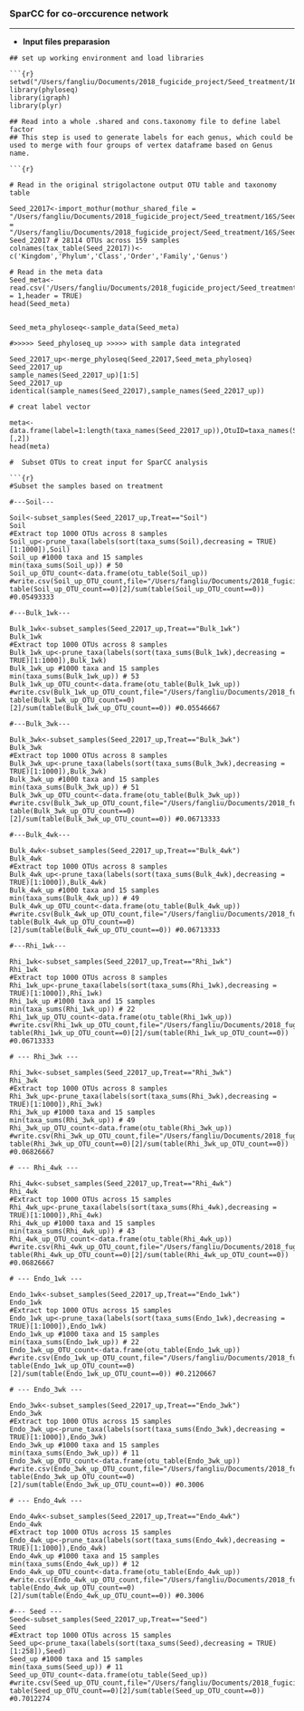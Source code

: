 ### SparCC for co-orccurence network
-----


* **Input files preparasion**

```
## set up working environment and load libraries

```{r}
setwd("/Users/fangliu/Documents/2018_fugicide_project/Seed_treatment/16S/Seed_16S_Community_analysis/SparCC")
library(phyloseq)
library(igraph)
library(plyr)

## Read into a whole .shared and cons.taxonomy file to define label factor 
## This step is used to generate labels for each genus, which could be used to merge with four groups of vertex dataframe based on Genus name.

```{r}

# Read in the original strigolactone output OTU table and taxonomy table

Seed_22017<-import_mothur(mothur_shared_file = "/Users/fangliu/Documents/2018_fugicide_project/Seed_treatment/16S/Seed_16S_Community_analysis/rarefaction_22017/Seed.trim.contigs.good.unique.good.filter.unique.precluster.pick.pick.opti_mcc.0.03.subsample.0.03.pick.shared",mothur_constaxonomy_file = "/Users/fangliu/Documents/2018_fugicide_project/Seed_treatment/16S/Seed_16S_Community_analysis/rarefaction_22017/Seed.trim.contigs.good.unique.good.filter.unique.precluster.pick.pick.opti_mcc.0.03.subsample.0.03.cons.taxonomy")
Seed_22017 # 28114 OTUs across 159 samples
colnames(tax_table(Seed_22017))<-c('Kingdom','Phylum','Class','Order','Family','Genus')

# Read in the meta data
Seed_meta<-read.csv('/Users/fangliu/Documents/2018_fugicide_project/Seed_treatment/16S/Seed_16S_Community_analysis/Seed_meta.csv',row.names = 1,header = TRUE)
head(Seed_meta)


Seed_meta_phyloseq<-sample_data(Seed_meta)

#>>>>> Seed_phyloseq_up >>>>> with sample data integrated

Seed_22017_up<-merge_phyloseq(Seed_22017,Seed_meta_phyloseq)
Seed_22017_up
sample_names(Seed_22017_up)[1:5]
Seed_22017_up
identical(sample_names(Seed_22017),sample_names(Seed_22017_up))

# creat label vector

meta<-data.frame(label=1:length(taxa_names(Seed_22017_up)),OtuID=taxa_names(Seed_22017_up),Phylum=tax_table(Seed_22017_up)[,2])
head(meta)

#  Subset OTUs to creat input for SparCC analysis

```{r}
#Subset the samples based on treatment

#---Soil---

Soil<-subset_samples(Seed_22017_up,Treat=="Soil")
Soil
#Extract top 1000 OTUs across 8 samples
Soil_up<-prune_taxa(labels(sort(taxa_sums(Soil),decreasing = TRUE)[1:1000]),Soil)
Soil_up #1000 taxa and 15 samples
min(taxa_sums(Soil_up)) # 50
Soil_up_OTU_count<-data.frame(otu_table(Soil_up))
#write.csv(Soil_up_OTU_count,file="/Users/fangliu/Documents/2018_fugicide_project/Seed_treatment/16S/Seed_16S_Community_analysis/SparCC/Soil_up_OTU_count.csv")
table(Soil_up_OTU_count==0)[2]/sum(table(Soil_up_OTU_count==0)) #0.05493333

#---Bulk_1wk---

Bulk_1wk<-subset_samples(Seed_22017_up,Treat=="Bulk_1wk")
Bulk_1wk
#Extract top 1000 OTUs across 8 samples
Bulk_1wk_up<-prune_taxa(labels(sort(taxa_sums(Bulk_1wk),decreasing = TRUE)[1:1000]),Bulk_1wk)
Bulk_1wk_up #1000 taxa and 15 samples
min(taxa_sums(Bulk_1wk_up)) # 53
Bulk_1wk_up_OTU_count<-data.frame(otu_table(Bulk_1wk_up))
#write.csv(Bulk_1wk_up_OTU_count,file="/Users/fangliu/Documents/2018_fugicide_project/Seed_treatment/16S/Seed_16S_Community_analysis/SparCC/Bulk_1wk_up_OTU_count.csv")
table(Bulk_1wk_up_OTU_count==0)[2]/sum(table(Bulk_1wk_up_OTU_count==0)) #0.05546667

#---Bulk_3wk---

Bulk_3wk<-subset_samples(Seed_22017_up,Treat=="Bulk_3wk")
Bulk_3wk
#Extract top 1000 OTUs across 8 samples
Bulk_3wk_up<-prune_taxa(labels(sort(taxa_sums(Bulk_3wk),decreasing = TRUE)[1:1000]),Bulk_3wk)
Bulk_3wk_up #1000 taxa and 15 samples
min(taxa_sums(Bulk_3wk_up)) # 51
Bulk_3wk_up_OTU_count<-data.frame(otu_table(Bulk_3wk_up))
#write.csv(Bulk_3wk_up_OTU_count,file="/Users/fangliu/Documents/2018_fugicide_project/Seed_treatment/16S/Seed_16S_Community_analysis/SparCC/Bulk_3wk_up_OTU_count.csv")
table(Bulk_3wk_up_OTU_count==0)[2]/sum(table(Bulk_3wk_up_OTU_count==0)) #0.06713333

#---Bulk_4wk---

Bulk_4wk<-subset_samples(Seed_22017_up,Treat=="Bulk_4wk")
Bulk_4wk
#Extract top 1000 OTUs across 8 samples
Bulk_4wk_up<-prune_taxa(labels(sort(taxa_sums(Bulk_4wk),decreasing = TRUE)[1:1000]),Bulk_4wk)
Bulk_4wk_up #1000 taxa and 15 samples
min(taxa_sums(Bulk_4wk_up)) # 49
Bulk_4wk_up_OTU_count<-data.frame(otu_table(Bulk_4wk_up))
#write.csv(Bulk_4wk_up_OTU_count,file="/Users/fangliu/Documents/2018_fugicide_project/Seed_treatment/16S/Seed_16S_Community_analysis/SparCC/Bulk_4wk_up_OTU_count.csv")
table(Bulk_4wk_up_OTU_count==0)[2]/sum(table(Bulk_4wk_up_OTU_count==0)) #0.06713333

#---Rhi_1wk---

Rhi_1wk<-subset_samples(Seed_22017_up,Treat=="Rhi_1wk")
Rhi_1wk
#Extract top 1000 OTUs across 8 samples
Rhi_1wk_up<-prune_taxa(labels(sort(taxa_sums(Rhi_1wk),decreasing = TRUE)[1:1000]),Rhi_1wk)
Rhi_1wk_up #1000 taxa and 15 samples
min(taxa_sums(Rhi_1wk_up)) # 22
Rhi_1wk_up_OTU_count<-data.frame(otu_table(Rhi_1wk_up))
#write.csv(Rhi_1wk_up_OTU_count,file="/Users/fangliu/Documents/2018_fugicide_project/Seed_treatment/16S/Seed_16S_Community_analysis/SparCC/Rhi_1wk_up_OTU_count.csv")
table(Rhi_1wk_up_OTU_count==0)[2]/sum(table(Rhi_1wk_up_OTU_count==0)) #0.06713333

# --- Rhi_3wk ---

Rhi_3wk<-subset_samples(Seed_22017_up,Treat=="Rhi_3wk")
Rhi_3wk
#Extract top 1000 OTUs across 8 samples
Rhi_3wk_up<-prune_taxa(labels(sort(taxa_sums(Rhi_3wk),decreasing = TRUE)[1:1000]),Rhi_3wk)
Rhi_3wk_up #1000 taxa and 15 samples
min(taxa_sums(Rhi_3wk_up)) # 49
Rhi_3wk_up_OTU_count<-data.frame(otu_table(Rhi_3wk_up))
#write.csv(Rhi_3wk_up_OTU_count,file="/Users/fangliu/Documents/2018_fugicide_project/Seed_treatment/16S/Seed_16S_Community_analysis/SparCC/Rhi_3wk_up_OTU_count.csv")
table(Rhi_3wk_up_OTU_count==0)[2]/sum(table(Rhi_3wk_up_OTU_count==0)) #0.06826667 

# --- Rhi_4wk ---

Rhi_4wk<-subset_samples(Seed_22017_up,Treat=="Rhi_4wk")
Rhi_4wk
#Extract top 1000 OTUs across 15 samples
Rhi_4wk_up<-prune_taxa(labels(sort(taxa_sums(Rhi_4wk),decreasing = TRUE)[1:1000]),Rhi_4wk)
Rhi_4wk_up #1000 taxa and 15 samples
min(taxa_sums(Rhi_4wk_up)) # 43
Rhi_4wk_up_OTU_count<-data.frame(otu_table(Rhi_4wk_up))
#write.csv(Rhi_4wk_up_OTU_count,file="/Users/fangliu/Documents/2018_fugicide_project/Seed_treatment/16S/Seed_16S_Community_analysis/SparCC/Rhi_4wk_up_OTU_count.csv")
table(Rhi_4wk_up_OTU_count==0)[2]/sum(table(Rhi_4wk_up_OTU_count==0)) #0.06826667

# --- Endo_1wk ---

Endo_1wk<-subset_samples(Seed_22017_up,Treat=="Endo_1wk")
Endo_1wk
#Extract top 1000 OTUs across 15 samples
Endo_1wk_up<-prune_taxa(labels(sort(taxa_sums(Endo_1wk),decreasing = TRUE)[1:1000]),Endo_1wk)
Endo_1wk_up #1000 taxa and 15 samples
min(taxa_sums(Endo_1wk_up)) # 22
Endo_1wk_up_OTU_count<-data.frame(otu_table(Endo_1wk_up))
#write.csv(Endo_1wk_up_OTU_count,file="/Users/fangliu/Documents/2018_fugicide_project/Seed_treatment/16S/Seed_16S_Community_analysis/SparCC/Endo_1wk_up_OTU_count.csv")
table(Endo_1wk_up_OTU_count==0)[2]/sum(table(Endo_1wk_up_OTU_count==0)) #0.2120667

# --- Endo_3wk ---

Endo_3wk<-subset_samples(Seed_22017_up,Treat=="Endo_3wk")
Endo_3wk
#Extract top 1000 OTUs across 15 samples
Endo_3wk_up<-prune_taxa(labels(sort(taxa_sums(Endo_3wk),decreasing = TRUE)[1:1000]),Endo_3wk)
Endo_3wk_up #1000 taxa and 15 samples
min(taxa_sums(Endo_3wk_up)) # 11
Endo_3wk_up_OTU_count<-data.frame(otu_table(Endo_3wk_up))
#write.csv(Endo_3wk_up_OTU_count,file="/Users/fangliu/Documents/2018_fugicide_project/Seed_treatment/16S/Seed_16S_Community_analysis/SparCC/Endo_3wk_up_OTU_count.csv")
table(Endo_3wk_up_OTU_count==0)[2]/sum(table(Endo_3wk_up_OTU_count==0)) #0.3006

# --- Endo_4wk ---

Endo_4wk<-subset_samples(Seed_22017_up,Treat=="Endo_4wk")
Endo_4wk
#Extract top 1000 OTUs across 15 samples
Endo_4wk_up<-prune_taxa(labels(sort(taxa_sums(Endo_4wk),decreasing = TRUE)[1:1000]),Endo_4wk)
Endo_4wk_up #1000 taxa and 15 samples
min(taxa_sums(Endo_4wk_up)) # 12
Endo_4wk_up_OTU_count<-data.frame(otu_table(Endo_4wk_up))
#write.csv(Endo_4wk_up_OTU_count,file="/Users/fangliu/Documents/2018_fugicide_project/Seed_treatment/16S/Seed_16S_Community_analysis/SparCC/Endo_4wk_up_OTU_count.csv")
table(Endo_4wk_up_OTU_count==0)[2]/sum(table(Endo_4wk_up_OTU_count==0)) #0.3006

#--- Seed ---
Seed<-subset_samples(Seed_22017_up,Treat=="Seed")
Seed
#Extract top 1000 OTUs across 15 samples
Seed_up<-prune_taxa(labels(sort(taxa_sums(Seed),decreasing = TRUE)[1:258]),Seed)
Seed_up #1000 taxa and 15 samples
min(taxa_sums(Seed_up)) # 11
Seed_up_OTU_count<-data.frame(otu_table(Seed_up))
#write.csv(Seed_up_OTU_count,file="/Users/fangliu/Documents/2018_fugicide_project/Seed_treatment/16S/Seed_16S_Community_analysis/SparCC/Seed_up_OTU_count.csv")
table(Seed_up_OTU_count==0)[2]/sum(table(Seed_up_OTU_count==0)) #0.7012274
```

